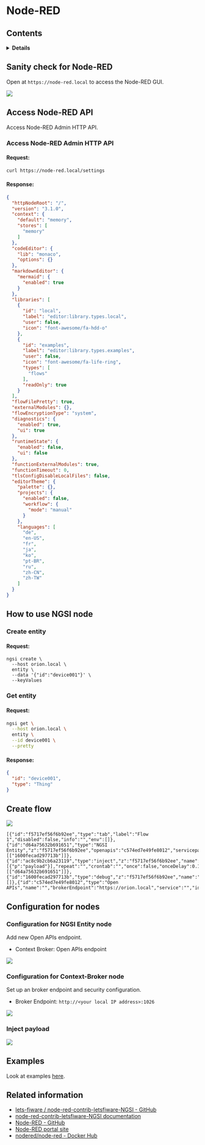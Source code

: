 # Node-RED

## Contents

<details>
<summary><strong>Details</strong></summary>

-   [Sanity check for Node-RED](#sanity-check-node-red)
-   [Access Node-RED API](#access-node-red-api)
-   [How to use NGSI node](#how-to-use-ngsi-node)
-   [Configration for Context-Broker node](#configration-for-context-broker-node)
-   [Examples](#examples)
-   [Related information](#related-information)

</details>

## Sanity check for Node-RED

Open at `https://node-red.local` to access the Node-RED GUI.

![](https://raw.githubusercontent.com/lets-fiware/FIWARE-Small-Bang/gh-pages/images/node-red/node-red-sign-in.png)

## Access Node-RED API

Access Node-RED Admin HTTP API.

### Access Node-RED Admin HTTP API

#### Request:

```bash
curl https://node-red.local/settings
```

#### Response:

```json
{
  "httpNodeRoot": "/",
  "version": "3.1.0",
  "context": {
    "default": "memory",
    "stores": [
      "memory"
    ]
  },
  "codeEditor": {
    "lib": "monaco",
    "options": {}
  },
  "markdownEditor": {
    "mermaid": {
      "enabled": true
    }
  },
  "libraries": [
    {
      "id": "local",
      "label": "editor:library.types.local",
      "user": false,
      "icon": "font-awesome/fa-hdd-o"
    },
    {
      "id": "examples",
      "label": "editor:library.types.examples",
      "user": false,
      "icon": "font-awesome/fa-life-ring",
      "types": [
        "flows"
      ],
      "readOnly": true
    }
  ],
  "flowFilePretty": true,
  "externalModules": {},
  "flowEncryptionType": "system",
  "diagnostics": {
    "enabled": true,
    "ui": true
  },
  "runtimeState": {
    "enabled": false,
    "ui": false
  },
  "functionExternalModules": true,
  "functionTimeout": 0,
  "tlsConfigDisableLocalFiles": false,
  "editorTheme": {
    "palette": {},
    "projects": {
      "enabled": false,
      "workflow": {
        "mode": "manual"
      }
    },
    "languages": [
      "de",
      "en-US",
      "fr",
      "ja",
      "ko",
      "pt-BR",
      "ru",
      "zh-CN",
      "zh-TW"
    ]
  }
}
```

## How to use NGSI node

### Create entity

#### Request:

```
ngsi create \
  --host orion.local \
  entity \
  --data '{"id":"device001"}' \
  --keyValues
```

### Get entity

#### Request:

```bash
ngsi get \
  --host orion.local \
  entity \
  --id device001 \
  --pretty
```

#### Response:

```json
{
  "id": "device001",
  "type": "Thing"
}
```

## Create flow

![](https://raw.githubusercontent.com/lets-fiware/FIWARE-Small-Bang/gh-pages/images/node-red/node-red-001.png)

```
[{"id":"f5717ef56f6b92ee","type":"tab","label":"Flow 1","disabled":false,"info":"","env":[]},{"id":"d64a75632b691651","type":"NGSI Entity","z":"f5717ef56f6b92ee","openapis":"c574ed7e49fe8012","servicepath":"/","mode":"normalized","entitytype":"","attrs":"","x":410,"y":100,"wires":[["1600fecad297713b"]]},{"id":"ac8c9b2cb6a23119","type":"inject","z":"f5717ef56f6b92ee","name":"","props":[{"p":"payload"}],"repeat":"","crontab":"","once":false,"onceDelay":0.1,"topic":"","payload":"device001","payloadType":"str","x":240,"y":100,"wires":[["d64a75632b691651"]]},{"id":"1600fecad297713b","type":"debug","z":"f5717ef56f6b92ee","name":"","active":true,"tosidebar":true,"console":false,"tostatus":false,"complete":"false","statusVal":"","statusType":"auto","x":590,"y":100,"wires":[]},{"id":"c574ed7e49fe8012","type":"Open APIs","name":"","brokerEndpoint":"https://orion.local","service":"","idmEndpoint":"https://orion.local","idmType":"tokenproxy"}]
```

## Configuration for nodes

### Configuration for NGSI Entity node

Add new Open APIs endpoint.

-   Context Broker: Open APIs endpoint

![](https://raw.githubusercontent.com/lets-fiware/FIWARE-Small-Bang/gh-pages/images/node-red/node-red-002.png)

### Configuration for Context-Broker node

Set up an broker endpoint and security configuration.

-   Broker Endpoint: `http://<your local IP address>:1026`

![](https://raw.githubusercontent.com/lets-fiware/FIWARE-Small-Bang/gh-pages/images/node-red/node-red-003.png)

### Inject payload

![](https://raw.githubusercontent.com/lets-fiware/FIWARE-Small-Bang/gh-pages/images/node-red/node-red-004.png)

## Examples

Look at examples [here](https://github.com/lets-fiware/FIWARE-Small-Bang/tree/main/examples/node-red).

## Related information

-   [lets-fiware / node-red-contrib-letsfiware-NGSI - GitHub](https://github.com/lets-fiware/node-red-contrib-letsfiware-NGSI)
-   [node-red-contrib-letsfiware-NGSI documentation](https://node-red-contrib-letsfiware-ngsi.letsfiware.jp/)
-   [Node-RED - GitHub](https://github.com/node-red/node-red)
-   [Node-RED portal site](https://nodered.org/)
-   [nodered/node-red - Docker Hub](https://hub.docker.com/r/nodered/node-red)
